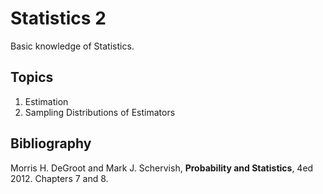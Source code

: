 # Statistics 2
Basic knowledge of Statistics.

## Topics
1.	Estimation
2.  Sampling Distributions of Estimators

## Bibliography
Morris H. DeGroot and Mark J. Schervish, **Probability and Statistics**, 4ed 2012.  Chapters 7 and 8.